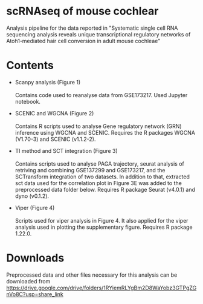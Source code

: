 # scRNAseq of mouse cochlear
Analysis pipeline for the data reported in "Systematic single cell RNA sequencing analysis reveals unique transcriptional regulatory networks of Atoh1-mediated hair cell conversion in adult mouse cochleae"

# Contents
- Scanpy analysis (Figure 1)\
\
  Contains code used to reanalyse data from GSE173217. Used Jupyter notebook.
  
- SCENIC and WGCNA (Figure 2)\
\
  Contains R scripts used to analyse Gene regulatory network (GRN) inference using WGCNA and SCENIC. Requires the R packages WGCNA (V1.70-3) and SCENIC (v1.1.2-2).
  
- TI method and SCT integration (Figure 3)\
\
  Contains scripts used to analyse PAGA trajectory, seurat analysis of retriving and combining GSE137299 and GSE173217, and the SCTransform integration of two datasets. In addition to that, extracted sct data used for the correlation plot in Figure 3E was added to the preprocessed data folder below. Requires R package Seurat (v4.0.1) and dyno (v0.1.2).
  
- Viper (Figure 4)\
\
  Scripts used for viper analysis in Figure 4. It also applied for the viper analysis used in plotting the supplementary figure. Requires R package 1.22.0.
  
  
# Downloads
Preprocessed data and other files necessary for this analysis can be downloaded from https://drive.google.com/drive/folders/1RYiemRLYgBm2D8WaYobz3GTPgZGnVo8C?usp=share_link

